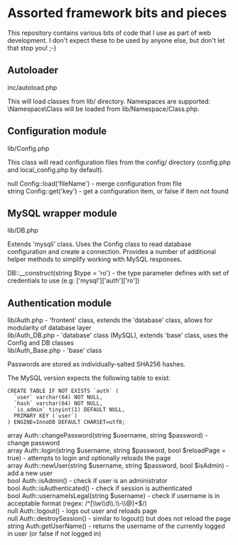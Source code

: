 # Assorted framework bits and pieces

This repository contains various bits of code that I use as part of web development.
I don't expect these to be used by anyone else, but don't let that stop you! ;-)

## Autoloader

inc/autoload.php

This will load classes from lib/ directory.
Namespaces are supported: \Namespace\Class will be loaded from lib/Namespace/Class.php.

## Configuration module

lib/Config.php

This class will read configuration files from the config/ directory (config.php and local\_config.php by default).

null Config::load('fileName') - merge configuration from file<br>
string Config::get('key') - get a configuration item, or false if item not found

## MySQL wrapper module

lib/DB.php

Extends 'mysqli' class.
Uses the Config class to read database configuration and create a connection.
Provides a number of additional helper methods to simplify working with MySQL responses.

DB::\_\_construct(string $type = 'ro') - the type parameter defines with set of credentials to use (e.g: ['mysql']['auth']['ro'])

## Authentication module

lib/Auth.php - 'frontent' class, extends the 'database' class, allows for modularity of database layer<br>
lib/Auth\_DB.php - 'database' class (MySQL), extends 'base' class, uses the Config and DB classes<br>
lib/Auth\_Base.php - 'base' class

Passwords are stored as individually-salted SHA256 hashes.

The MySQL version expects the following table to exist:
 
	CREATE TABLE IF NOT EXISTS `auth` (
	  `user` varchar(64) NOT NULL,
	  `hash` varchar(64) NOT NULL,
	  `is_admin` tinyint(1) DEFAULT NULL,
	  PRIMARY KEY (`user`)
	) ENGINE=InnoDB DEFAULT CHARSET=utf8;

array Auth::changePassword(string $username, string $password) - change password<br>
array Auth::login(string $username, string $password, bool $reloadPage = true) - attempts to login and optionally reloads the page<br>
array Auth::newUser(string $username, string $password, bool $isAdmin) - add a new user<br>
bool Auth::isAdmin() - check if user is an administrator<br>
bool Auth::isAuthenticated() - check if session is authenticated<br>
bool Auth::usernameIsLegal(string $username) - check if username is in acceptable format (regex: /^[\\w\\d\\.\\-\\@]+$/)<br>
null Auth::logout() - logs out user and reloads page<br>
null Auth::destroySession() - similar to logout() but does not reload the page<br>
string Auth:getUserName() - returns the username of the currently logged in user (or false if not logged in)
